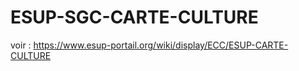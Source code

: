 ESUP-SGC-CARTE-CULTURE
======================

voir : https://www.esup-portail.org/wiki/display/ECC/ESUP-CARTE-CULTURE